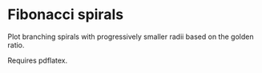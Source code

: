 # Fibonacci spirals

Plot branching spirals with progressively smaller radii based on the golden ratio.

Requires pdflatex.

